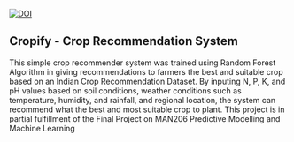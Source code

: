 [![DOI](https://zenodo.org/badge/636972288.svg)](https://zenodo.org/badge/latestdoi/636972288)
## Cropify - Crop Recommendation System
This simple crop recommender system was trained using Random Forest Algorithm in giving recommendations to farmers the best and suitable crop based on an Indian Crop Recommendation Dataset. 
By inputing N, P, K, and pH values based on soil conditions, weather conditions such as temperature, humidity, and rainfall, and regional location, the system can recommend what the best and most suitable crop to plant.
This project is in partial fulfillment of the Final Project on MAN206 Predictive Modelling and Machine Learning
